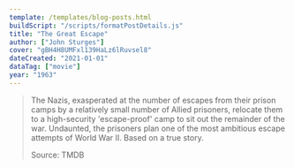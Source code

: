 ```yaml
---
template: /templates/blog-posts.html
buildScript: "/scripts/formatPostDetails.js"
title: "The Great Escape"
author: ["John Sturges"]
cover: "gBH4H8UMFxl139HaLz6lRuvsel8"
dateCreated: "2021-01-01"
dataTag: ["movie"]
year: "1963"
---
```


> The Nazis, exasperated at the number of escapes from their prison camps by a relatively small number of Allied prisoners, relocate them to a high-security 'escape-proof' camp to sit out the remainder of the war. Undaunted, the prisoners plan one of the most ambitious escape attempts of World War II. Based on a true story.
>
> Source: TMDB
